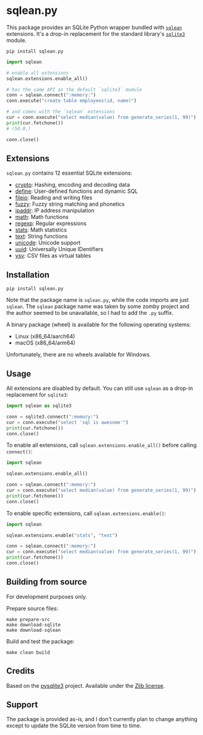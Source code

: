 # sqlean.py

This package provides an SQLite Python wrapper bundled with [`sqlean`](https://github.com/nalgeon/sqlean) extensions. It's a drop-in replacement for the standard library's [`sqlite3`](https://docs.python.org/3/library/sqlite3.html) module.

```
pip install sqlean.py
```

```python
import sqlean

# enable all extensions
sqlean.extensions.enable_all()

# has the same API as the default `sqlite3` module
conn = sqlean.connect(":memory:")
conn.execute("create table employees(id, name)")

# and comes with the `sqlean` extensions
cur = conn.execute("select median(value) from generate_series(1, 99)")
print(cur.fetchone())
# (50.0,)

conn.close()
```

## Extensions

`sqlean.py` contains 12 essential SQLite extensions:

-   [crypto](https://github.com/nalgeon/sqlean/blob/main/docs/crypto.md): Hashing, encoding and decoding data
-   [define](https://github.com/nalgeon/sqlean/blob/main/docs/define.md): User-defined functions and dynamic SQL
-   [fileio](https://github.com/nalgeon/sqlean/blob/main/docs/fileio.md): Reading and writing files
-   [fuzzy](https://github.com/nalgeon/sqlean/blob/main/docs/fuzzy.md): Fuzzy string matching and phonetics
-   [ipaddr](https://github.com/nalgeon/sqlean/blob/main/docs/ipaddr.md): IP address manipulation
-   [math](https://github.com/nalgeon/sqlean/blob/main/docs/math.md): Math functions
-   [regexp](https://github.com/nalgeon/sqlean/blob/main/docs/regexp.md): Regular expressions
-   [stats](https://github.com/nalgeon/sqlean/blob/main/docs/stats.md): Math statistics
-   [text](https://github.com/nalgeon/sqlean/blob/main/docs/text.md): String functions
-   [unicode](https://github.com/nalgeon/sqlean/blob/main/docs/unicode.md): Unicode support
-   [uuid](https://github.com/nalgeon/sqlean/blob/main/docs/uuid.md): Universally Unique IDentifiers
-   [vsv](https://github.com/nalgeon/sqlean/blob/main/docs/vsv.md): CSV files as virtual tables

## Installation

```
pip install sqlean.py
```

Note that the package name is `sqlean.py`, while the code imports are just `sqlean`. The `sqlean` package name was taken by some zomby project and the author seemed to be unavailable, so I had to add the `.py` suffix.

A binary package (wheel) is available for the following operating systems:

-   Linux (x86_64/aarch64)
-   macOS (x86_64/arm64)

Unfortunately, there are no wheels available for Windows.

## Usage

All extensions are disabled by default. You can still use `sqlean` as a drop-in replacement for `sqlite3`:

```python
import sqlean as sqlite3

conn = sqlite3.connect(":memory:")
cur = conn.execute("select 'sql is awesome'")
print(cur.fetchone())
conn.close()
```

To enable all extensions, call `sqlean.extensions.enable_all()` before calling `connect()`:

```python
import sqlean

sqlean.extensions.enable_all()

conn = sqlean.connect(":memory:")
cur = conn.execute("select median(value) from generate_series(1, 99)")
print(cur.fetchone())
conn.close()
```

To enable specific extensions, call `sqlean.extensions.enable()`:

```python
import sqlean

sqlean.extensions.enable("stats", "text")

conn = sqlean.connect(":memory:")
cur = conn.execute("select median(value) from generate_series(1, 99)")
print(cur.fetchone())
conn.close()
```

## Building from source

For development purposes only.

Prepare source files:

```
make prepare-src
make download-sqlite
make download-sqlean
```

Build and test the package:

```
make clean build
```

## Credits

Based on the [pysqlite3](https://github.com/coleifer/pysqlite3) project. Available under the [Zlib license](LICENSE).

## Support

The package is provided as-is, and I don't currently plan to change anything except to update the SQLite version from time to time.

